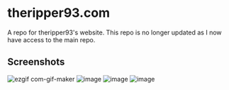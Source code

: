 # theripper93.com
A repo for theripper93's website. This repo is no longer updated as I now have access to the main repo. 

## Screenshots
![ezgif com-gif-maker](https://user-images.githubusercontent.com/95392008/163371517-b0a0f070-a4af-406c-8bf3-1ae109ed4852.gif)
![image](https://user-images.githubusercontent.com/95392008/162636290-d54930b4-211f-47ec-a883-d40e544b0c6b.png)
![image](https://user-images.githubusercontent.com/95392008/162636300-c891d0c7-3f17-4337-9423-d9dc00ec5782.png)
![image](https://user-images.githubusercontent.com/95392008/162636302-06a34acc-e469-454b-bbf4-f0bae9114ee9.png)
